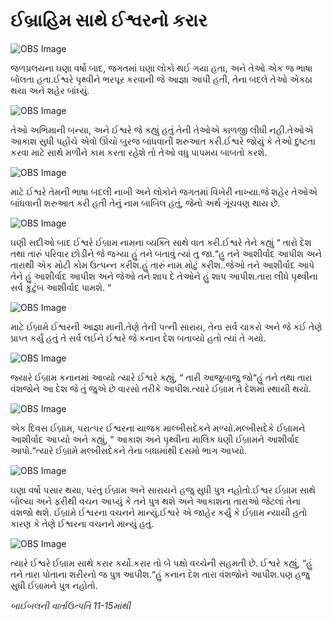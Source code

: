 # ઈબ્રાહિમ સાથે ઈશ્વરનો કરાર

![OBS Image](https://cdn.door43.org/obs/jpg/360px/obs-en-04-01.jpg?direct&)

જળપ્રલયના ઘણા વર્ષો બાદ, જગતમાં ઘણા લોકો થઈ ગયા હતા, અને તેઓ એક જ ભાષા બોલતા હતા.ઈશ્વરે પૃથ્વીને ભરપૂર કરવાની જે આજ્ઞા આપી હતી, તેના બદલે તેઓ એકઠા થયા અને શહેર બાંધ્યું.

![OBS Image](https://cdn.door43.org/obs/jpg/360px/obs-en-04-02.jpg?direct&)

તેઓ અભિમાની બન્યા, અને ઈશ્વરે જે કહ્યું હતું તેની તેઓએ કાળજી લીધી નહી.તેઓએ આકાશ સુધી પહોંચે એવો ઊંચો બુરજ બાંધવાની  શરુઆત કરી.ઈશ્વરે જોયું કે તેઓ દુષ્ટતા કરવા માટે સાથે મળીને કામ કરતા રહેશે તો તેઓ વધુ પાપમય બાબતો કરશે.

![OBS Image](https://cdn.door43.org/obs/jpg/360px/obs-en-04-03.jpg?direct&)

માટે ઈશ્વરે તેમની ભાષા બદલી નાખી અને લોકોને જગતમાં વિખેરી નાખ્યા.જે શહેર તેઓએ બાંધવાની શરુઆત કરી હતી તેનું નામ બાબિલ હતું, જેનો અર્થ ગૂંચવણ થાય છે.

![OBS Image](https://cdn.door43.org/obs/jpg/360px/obs-en-04-04.jpg?direct&)

ઘણી સદીઓ બાદ ઈશ્વરે ઈબ્રામ નામના વ્યક્તિ સાથે વાત કરી.ઈશ્વરે તેને કહ્યું “ તારો દેશ તથા તારું પરિવાર છોડીને જે જગ્યા હું તને બતાવું ત્યાં તુ જા.“હુ તને આશીર્વાદ આપીશ અને તારાથી એક મોટી કોમ ઉત્પન્ન કરીશ.હું તારું નામ મોટું કરીશ..જેઓ તને આશીર્વાદ આપે તેને હું આશીર્વાદ આપીશ અને જેઓ તને શાપ દે તેઓને હું શાપ આપીશ.તારા લીધે પૃથ્વીના સર્વ કુટુંબ આશીર્વાદ પામશે. “

![OBS Image](https://cdn.door43.org/obs/jpg/360px/obs-en-04-05.jpg?direct&)

માટે ઈબ્રામે ઈશ્વરની આજ્ઞા માની.તેણે તેની પત્ની સારાય, તેના સર્વ ચાકરો અને જે કંઈ તેણે પ્રાપ્ત કર્યું હતું તે સર્વ લઈને ઈશ્વરે જે કનાન દેશ બતાવ્યો હતો ત્યાં તે ગયો.

![OBS Image](https://cdn.door43.org/obs/jpg/360px/obs-en-04-06.jpg?direct&)

જ્યારે ઈબ્રામ કનાનમાં આવ્યો ત્યારે ઈશ્વરે કહ્યું, “ તારી આજુબાજુ જો“હું તને તથા તારા વંશજોને આ દેશ જે તું જુએ છે વારસો તરીકે આપીશ.ત્યારે ઈબ્રામ તે દેશમાં સ્થાયી થયો.

![OBS Image](https://cdn.door43.org/obs/jpg/360px/obs-en-04-07.jpg?direct&)

એક દિવસ ઈબ્રામ, પરાત્પર ઈશ્વરના યાજક માલ્ખીસદેકને મળ્યો.મલ્ખીસદેકે ઈબ્રામને આશીર્વાદ આપ્યો અને કહ્યું, “ આકાશ અને પૃથ્વીના માલિક ધણી ઈબ્રામને આશીર્વાદ આપો.“ત્યારે ઈબ્રામે મલ્ખીસદેકને તેના બધામાંથી દસમો ભાગ આપ્યો.

![OBS Image](https://cdn.door43.org/obs/jpg/360px/obs-en-04-08.jpg?direct&)

ઘણા વર્ષો પસાર થયા, પરંતુ ઈબ્રામ અને સારાયને હજુ સુધી પુત્ર નહોતો.ઈશ્વર ઈબ્રામ સાથે બોલ્યા અને ફરીથી વચન આપ્યું કે તને પુત્ર થશે અને આકાશના તારાઓ જેટલાં તેના વંશજો થશે. ઈબ્રામે ઈશ્વરના વચનને માન્યું.ઈશ્વરે એ જાહેર કર્યું કે ઈબ્રામ ન્યાયી હતો કારણ કે તેણે ઈશ્વરના વચનને માન્યું હતું.

![OBS Image](https://cdn.door43.org/obs/jpg/360px/obs-en-04-09.jpg?direct&)

ત્યારે ઈશ્વરે ઈબ્રામ સાથે કરાર કર્યો.કરાર તો બે પક્ષો વચ્ચેની સહમતી છે. ઈશ્વરે કહ્યું, “હું તને તારા પોતાના શરીરનો જ પુત્ર આપીશ.“હું કનાન દેશ તારા વંશજોને આપીશ.પણ હજુ સુધી ઈબ્રામને પુત્ર નહોતો.

_બાઈબલની વાર્તાઉત્પતિ 11-15માંથી_